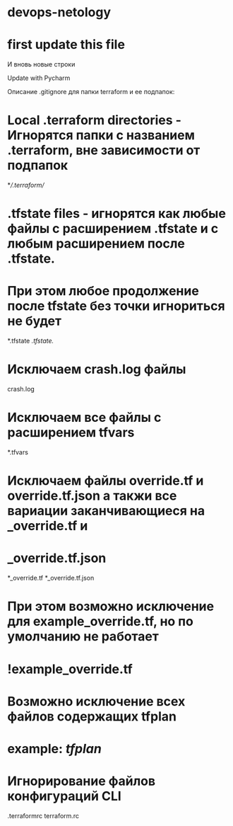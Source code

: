 # devops-netology
# first update this file

И вновь новые строки

Update with Pycharm

Описание .gitignore для папки terraform и ее подпапок:
# Local .terraform directories - Игнорятся папки с названием .terraform, вне зависимости от подпапок
**/.terraform/*

# .tfstate files - игнорятся как любые файлы с расширением .tfstate и с любым расширением после .tfstate.
# При этом любое продолжение после tfstate без точки игнориться не будет
*.tfstate
*.tfstate.*

# Исключаем crash.log файлы
crash.log

# Исключаем все файлы с расширением tfvars
*.tfvars

# Исключаем файлы override.tf и override.tf.json а такжи все вариации заканчивающиеся на _override.tf и 
# _override.tf.json

*_override.tf
*_override.tf.json

# При этом возможно исключение для example_override.tf, но по умолчанию не работает
# !example_override.tf

# Возможно исключение всех файлов содержащих tfplan
# example: *tfplan*

# Игнорирование файлов конфигураций CLI
.terraformrc
terraform.rc